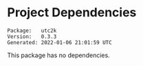 # Project Dependencies
    Package:   utc2k
    Version:   0.3.3
    Generated: 2022-01-06 21:01:59 UTC

This package has no dependencies.
